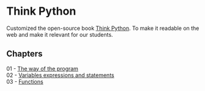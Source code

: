 <link rel="stylesheet" type="text/css" media="all" href="./assets/css/book.css" />

# Think Python

Customized the open-source book [Think Python](https://greenteapress.com/wp/think-python-2e/). To make it readable on the web and make it relevant for our students.

## Chapters
01 - [The way of the program](01-the-way-of-the-program.md)  
02 - [Variables expressions and statements](02-variables-expressions-and-statements.md)  
03 - [Functions](03-functions.md)  